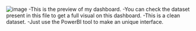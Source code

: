 ![image](https://github.com/user-attachments/assets/8ef143e6-82d1-417e-a585-b3434a20a59f)
-This is the preview of my dashboard. 
-You can check the dataset present in this file to get a full visual on this dashboard. 
-This is a clean dataset.
-Just use the PowerBI tool to make an unique interface. 
